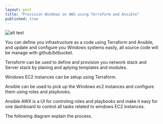 ```yaml
---
layout: post
title: "Provision Windows on AWS using Terraform and Ansible"
published: true
---
```

![alt text](https://github.com/mhmdio/mhmdio.github.io/raw/master/images/terraform-ansible.jpg)

You can define you infrastructure as a code using Terraform and Ansible, and update and configure you Windows systems easily, all source code will be manage with github/bitbucket.

Terraform can be used to define and provision you network stack and Server stack by planing and aplying templates and modules.

Windows EC2 instances can be setup using Terraform.

Ansible can be used to pick up the Windows ec2 instances and configure them using roles and playbooks.

Ansible AWX is a UI for controling roles and playbooks and make it easy for one dashboard to control all tasks related to windows EC2 instances.

The following diagram explain the process.
